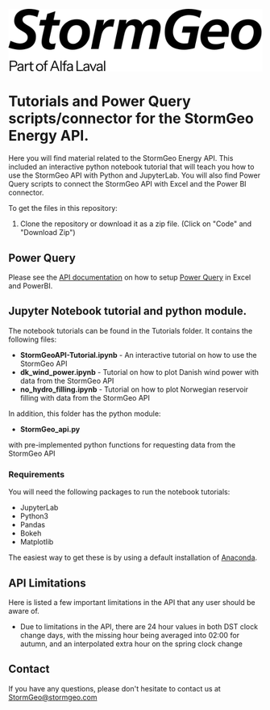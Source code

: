 ![](images/stormgeo-logo-black-rgb.svg)

# Tutorials and Power Query scripts/connector for the StormGeo Energy API.

Here you will find material related to the StormGeo Energy API. This included an interactive python notebook tutorial that will teach you how to use the
StormGeo API with Python and JupyterLab. You will also find Power Query scripts to connect the StormGeo API with Excel and the Power BI connector.

To get the files in this repository:

1. Clone the repository or download it as a zip file. (Click on "Code" and "Download Zip")

## Power Query

Please see the [API documentation](https://docs.nena.no/energyapi/) on how to setup [Power Query](https://learn.microsoft.com/en-us/power-query/power-query-what-is-power-query) in Excel and PowerBI.

## Jupyter Notebook tutorial and python module.

The notebook tutorials can be found in the Tutorials folder. It contains the following files:

- **StormGeoAPI-Tutorial.ipynb** - An interactive tutorial on how to use the StormGeo API
- **dk_wind_power.ipynb** - Tutorial on how to plot Danish wind power with data from the StormGeo API
- **no_hydro_filling.ipynb** - Tutorial on how to plot Norwegian reservoir filling with data from the StormGeo API

In addition, this folder has the python module:

- **StormGeo_api.py** <br>

with pre-implemented python functions for requesting data from the StormGeo API

### Requirements

You will need the following packages to run the notebook tutorials:

- JupyterLab
- Python3
- Pandas
- Bokeh
- Matplotlib

The easiest way to get these is by using a default installation of [Anaconda](https://www.anaconda.com/).

## API Limitations

Here is listed a few important limitations in the API that any user should be aware of.

- Due to limitations in the API, there are 24 hour values in both DST clock change days, with the missing hour being averaged into 02:00 for autumn, and an interpolated extra hour on the spring clock change

## Contact

If you have any questions, please don't hesitate to contact us at
StormGeo@stormgeo.com
